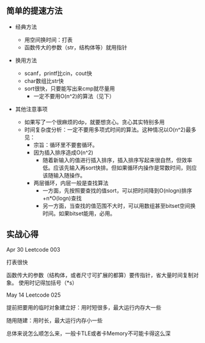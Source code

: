 ## 简单的提速方法

* 经典方法
  * 用空间换时间：打表
  * 函数传大的参数（str，结构体等）就用指针

* 换用方法
  * scanf，printf比cin，cout快
  * char数组比str快
  * sort很快，只要能写出来cmp就尽量用
    * 一定不要用O(n^2)的算法（见下）

* 其他注意事项
  * 如果写了一个很麻烦的dp，就要想贪心。贪心其实特别多用
  * 时间复杂度分析：一定不要用多项式时间的算法。这种情况以O(n^2)最多见：
    * 宗旨：循环里不要套循环。
    * 因为插入排序造成O(n^2)
      * 随着新输入的值进行插入排序，插入排序写起来很自然，但效率低。应该先输入再sort快排。但如果循环内操作是常数时间，则应该随输入随操作。
    * 两层循环，内层一般是查找算法
      * 一方面，先按照要查找的值sort，可以把时间降到O(nlogn)排序+n\*O(logn)查找
      * 另一方面，当查找的值范围不大时，可以用数组甚至bitset空间换时间。如果bitset能用，必用。

## 实战心得

Apr 30 Leetcode 003

打表很快

函数传大的参数（结构体，或者尺寸可扩展的都算）要传指针，省大量时间复制对象。
使用时记得加括号（*s）

May 14 Leetcode 025

提前把要用的临时对象建立好：用时短很多，最大运行内存大一些

随用随建：用时长，最大运行内存小一些

总体来说怎么顺怎么来，一般卡TLE或者卡Memory不可能卡得这么深
